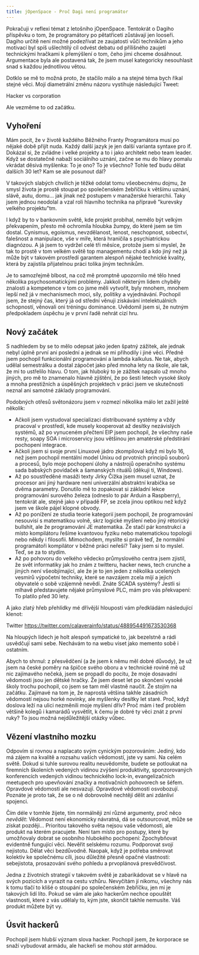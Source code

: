 ```yaml
---
title: jOpenSpace - Proč Dagi není programátor
---
```


Pokračuji v reflexi témat z letošního jOpenSpace. Tentokrát o Dagiho ‎příspěvku o tom, že programátory po pětatřiceti zůstávají jen looseři. ‎Dagiho určitě není možné podezřívat ze zaujatosti vůči technikům a jeho motivací byl spíš ušlechtilý cíl odvést debatu od přílišného zaujetí technickými hračkami k přemýšlení o tom, čeho jimi chceme dosáhnout. Argumentace byla ale postavená tak, že jsem musel kategoricky nesouhlasit snad s každou jednotlivou větou.

Dotklo se mě to možná proto, že stačilo málo a na stejné téma bych říkal stejné věci. Mojí diametrální změnu názoru vystihuje následující Tweet:

Hacker vs corporation

Ale vezměme to od začátku.

## Vyhoření

Mám pocit, že v životě každého Běžného Franty Programátora ‎musí po nějaké době přijít nuda. Každý další jazyk je jen další varianta syntaxe pro if. Dokázal si, že zvládne i velké projekty a to i jako architekt nebo team leader. Když se dostatečně nabaží sociálního uznání, začne se mu do hlavy pomalu vkrádat děsivá myšlenka: To je ono? To je všechno? Tohle teď budu dělat dalších 30 let? Kam se ale posunout dál?

V takových slabých chvílích je těžké odolat tomu všeobecnému dojmu, že smysl života je prostě stoupat po společenském žebříčku k většímu uznání, slávě, autu, domu... jak jinak než postupem v manažerské hierarchii. Taky jsem jednou neodolal a vzal roli hlavního technika na  přípravě "kurevsky velkého projektu"tm.

I když by to v bankovním světě, kde projekt probíhal, nemělo být velkým překvapením, přesto mě ochromila hloubka žumpy, do které jsem se tím dostal. Cynismus, egoismus, nevzdělanost, lenost, neschopnost, sobectví, falešnost a manipulace, vše v míře, která hraničila s psychiatrickou diagnózou. A já jsem to vydržel celé tři měsíce, protože jsem si myslel, že tak to prostě v tom velkém světě top managementu chodí a kdo jiný než já může být v takovém prostředí garantem alespoň nějaké technické kvality, která by zajistila přijatelnou práci tolika jiným technikům.

Je to samozřejmě blbost, na což mě promptně upozornilo mé tělo hned několika psychosomatickými problémy. Jakkoli některým lidem chyběly znalosti a kompetence v tom co jsme měli vytvořit, byly mnohem, mnohem lepší než já v mechanismech moci, síly, politiky a vyjednávání. Pochopil jsem, že stejný čas, který já od střední věnuji získávání intelektuálních schopností, věnovali oni tréningu dominance. Uvědomil jsem si, že nutným předpokladem úspěchu je v první řadě nehrát cizí hru.

## Nový začátek

S nadhledem by se to mělo odepsat jako jeden špatný zážitek, ale jednak nebyl úplně první ani poslední a jednak se mi přihodily i jiné věci. Předně jsem pochopil funkcionální programování a lambda kalkulus. Ne tak, abych udělal semestrálku a dostal zápočet jako před mnoha lety na škole, ale tak, že ‎mi to ustřelilo hlavu. O tom, jak hluboký to je zážitek napsalo už mnoho jiných, ‎pro mě to znamenalo hlavně zjištění, že po šesti letech vysoké školy a mnoha prestižních a úspěšných projektech v práci jsem ve skutečnosti neznal ani samotné základy programování.

Podobných otřesů světonázoru jsem v rozmezí několika málo let zažil ještě několik:

- Ačkoli jsem vystudoval specializaci distribuované systémy a vždy pracoval v prostředí, kde musely kooperovat až desítky nezávislých systémů, až po vynuceném přečtení EIP jsem pochopil, že všechny naše resty, soapy SOA i microservicy jsou většinou jen amatérské předstírání pochopení integrace.
- Ačkoli jsem si svoje první Linuxové jádro zkompiloval když mi bylo 16, než jsem pochopil mentální model Unixu od prvotních principů souborů a procesů, bylo moje pochopení úlohy a nástrojů operačního systému sada babských povídaček a šamanských rituálů (děkuji ti, Windows).
- Až po soustředěné masáži texty Jirky Čížka jsem musel uznat, že procesor ani jiný hardware není univerzální abstraktní krabička se dvěma parametry. Donutilo mě to zopakovat si základní lekce programování surového železa (odneslo to pár Arduin a Raspberry), tentokrát ale, stejně jako v případě FP, se zcela jinou optikou než když jsem ve škole pájel klopné obvody.
- Až po ponížení ze studia teorie kategorií jsem pochopil, že programování nesouvisí s matematikou volně, skrz logické myšlení nebo jiný rétorický bullshit, ale že programování JE matematika. Že stačí pár konstrukcí a místo kompilátoru řešíme kvantovou fyziku nebo matematickou topologii nebo někdy i filosofii. Mimochodem, myslíte si právě teď, že normální programátoři kompilátor v běžné práci neřeší? Taky jsem si to myslel. Teď, se za to stydím.
- Až po pohovoru do velkého vědecko průmyslového centra jsem zjistil, že svět informatiky jak ho znám z twitteru, hacker news, tech‎ crunche a jiných není všeobjímající, ale že je to jen jeden z několika ucelených vesmírů výpočetní techniky, které se navzájem zcela míjí a jejich obyvatelé o sobě vzájemně nevědí. Znáte SCADA systémy? Jestli si mlhavě představujete nějaké průmyslové PLC, mám pro vás překvapení: To platilo před 30 lety.

A jako zlatý hřeb přehlídky mé dřívější hlouposti vám předkládám následující klenot:

Twitter https://twitter.com/calaverainfo/status/488954491673530368

Na hloupých lidech je holt alespoň sympatické to, jak bezelstně a rádi usvědčují sami sebe. Nechávám to na webu viset jako memento sobě i ostatním.

Abych to shrnul: z přesvědčení (a že jsem k němu měl dobré důvody), že už jsem na české poměry na špičce svého oboru a v technické rovině mě už nic zajímavého nečeká, jsem se propadl do pocitu, že moje dosavadní vědomosti jsou jen dětské hračky.‎ Že jsem deset let po skončení vysoké školy trochu pochopil, co jsem se tam měl vlastně naučit. Že stojím na začátku. Zajímavé na tom je, že naprostá většina takhle zásadních vědomostí nejsou horké novinky, ale myšlenky desítky let staré.  Proč, když doslova leží na ulici nezměnili moje myšlení dřív? Proč mám i teď problém většině kolegů i kamarádů vysvětlit, k čemu je dobré ty věci znát z první ruky? To jsou možná nejdůležitější otázky vůbec.

## Vězení vlastního mozku

Odpovím si rovnou a naplacato svým cynickým pozorováním: Jediný, kdo má zájem na kvalitě a rozsahu vašich vědomostí, jste vy sami. Na celém světě. Dokud si tuhle surovou realitu neuvědomíte, budete se potloukat na firemních školeních vedených vidinou zvýšení produktivity, sponzorovaných konferencích vedených vidinou technického lock-in, evangelizačních meetupech pro upevňování značky a motivačních pohovorech se šéfem. Opravdové vědomosti ale nesvazují. Opravdové vědomosti osvobozují. Poznáte je proto tak, že se o ně dobrovolně nechtějí dělit ani zdánliví spojenci.

Čím déle v tomhle žijete, tím normálněji zní různé argumenty, proč něco _nevědět_: Vědomost není ekonomicky návratná, dá se outsourcovat, může se získat později... Prioritou takového světa nejsou vaše vědomosti, ale produkt na kterém pracujete. Není tam místo pro postupy, které by umožňovaly dobrat se osobního hlubokého pochopení: Zpochybňovat evidentně fungující věci. Nevěřit selskému rozumu. Podporovat svojí nejistotu. Dělat věci bezdůvodně. Naopak, když je potřeba směrovat kolektiv ke společnému cíli, jsou důležité přesně opačné vlastnosti: sebejistota, prosazování svého pohledu a prvoplánová presvědčivost.

Jedna z životních strategií v takovém světě je zabarikádovat se v hlavě na svých pozicích a vyrazit na cestu vzhůru. Nevyčítám jí nikomu, všechny nás k tomu tlačí to klišé o stoupání po společenském žebříčku, jen mi je takových lidí líto. Pokud se vám ale jako hackerům nechce opouštět vlastnosti, které z vás udělaly to, kým jste, skončit takhle nemusíte. Váš produkt můžete být vy.

## Úsvit hackerů

Pochopil jsem hlubší význam slova hacker. Pochopil jsem, že korporace se snaží vybudovat armádu, ale hackeři se mohou _stát_ armádou.

[xxx]: http://seznam.cz